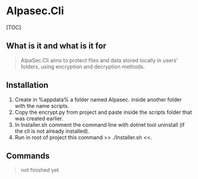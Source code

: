 # Alpasec.Cli

[TOC]

## What is it and what is it for

> AlpaSec.Cli aims to protect files and data stored locally in users' folders, using encryption and decryption methods.

## Installation

                
1. Create in %appdata% a folder named Alpasec. inside another folder with the name scripts.
2. Copy the encrypt.py from project and paste inside the scripts folder that was created earlier.
3. In Installer.sh comment the command line with dotnet tool uninstall (if the cli is not already installed).
4. Run in root of project this command >> ./Installer.sh <<.
                

## Commands
> not finished yet